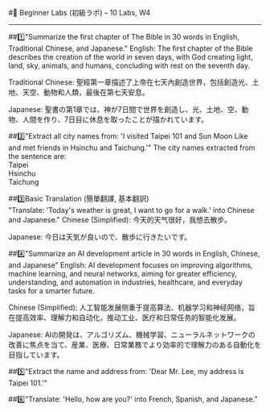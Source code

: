 #🔹 Beginner Labs (初級ラボ) – 10 Labs, W4
***
##1️⃣"Summarize the first chapter of The Bible in 30 words in English, Traditional Chinese, and Japanese."
English:
The first chapter of the Bible describes the creation of the world in seven days, with God creating light, land, sky, animals, and humans, concluding with rest on the seventh day.

Traditional Chinese:
聖經第一章描述了上帝在七天內創造世界，包括創造光、土地、天空、動物和人類，最後在第七天安息。

Japanese:
聖書の第1章では、神が7日間で世界を創造し、光、土地、空、動物、人間を作り、7日目に休息を取ったことが描かれています。

##2️⃣​"Extract all city names from: 'I visited Taipei 101 and Sun Moon Like and met friends in Hsinchu and Taichung.'"
The city names extracted from the sentence are:
<br>Taipei
<br>Hsinchu
<br>Taichung

##3️⃣​Basic Translation (簡單翻譯, 基本翻訳)
<br>"Translate: 'Today's weather is great, I want to go for a walk.' into Chinese and Japanese."
Chinese (Simplified):
今天的天气很好，我想去散步。

Japanese:
今日は天気が良いので、散歩に行きたいです。

##4️⃣"Summarize an AI development article in 30 words in English, Chinese, and Japanese"
English:
AI development focuses on improving algorithms, machine learning, and neural networks, aiming for greater efficiency, understanding, and automation in industries, healthcare, and everyday tasks for a smarter future.

Chinese (Simplified):
人工智能发展侧重于提高算法、机器学习和神经网络，旨在提高效率、理解力和自动化，推动工业、医疗和日常任务的智能化发展。

Japanese:
AIの開発は、アルゴリズム、機械学習、ニューラルネットワークの改善に焦点を当て、産業、医療、日常業務でより効率的で理解力のある自動化を目指しています。

##5️⃣​"Extract the name and address from: 'Dear Mr. Lee, my address is Taipei 101.'"






##6️⃣​"Translate: 'Hello, how are you?' into French, Spanish, and Japanese."




